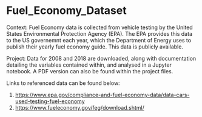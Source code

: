 # Fuel_Economy_Dataset

Context:
Fuel Economy data is collected from vehicle testing by the United States Environmental Protection Agency (EPA). The EPA provides this data to the US governemnt each year, which the Department of Energy uses to publish their yearly fuel economy guide. This data is publicly available. 

Project:
Data for 2008 and 2018 are downloaded, along with documentation detailing the variables contained within, and analysed in a Jupyter notebook. A PDF version can also be found within the project files.


Links to referenced data can be found below:

1. https://www.epa.gov/compliance-and-fuel-economy-data/data-cars-used-testing-fuel-economy
2. https://www.fueleconomy.gov/feg/download.shtml/
